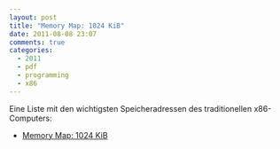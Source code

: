 ```yaml
---
layout: post
title: "Memory Map: 1024 KiB"
date: 2011-08-08 23:07
comments: true
categories:
  - 2011
  - pdf
  - programming
  - x86
---
```

Eine Liste mit den wichtigsten Speicheradressen
des traditionellen x86-Computers:

* [Memory Map: 1024 KiB][memmap1024]

[memmap1024]: /data/docs/memmap1024kib.pdf
